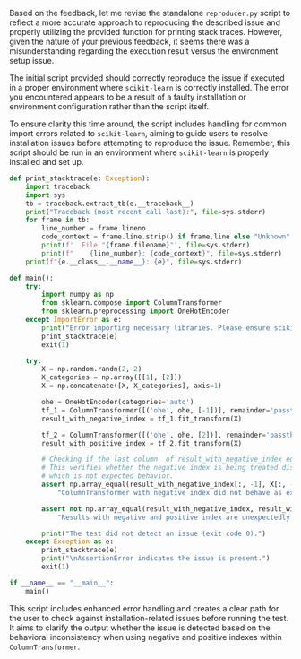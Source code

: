 Based on the feedback, let me revise the standalone `reproducer.py` script to reflect a more accurate approach to reproducing the described issue and properly utilizing the provided function for printing stack traces. However, given the nature of your previous feedback, it seems there was a misunderstanding regarding the execution result versus the environment setup issue.

The initial script provided should correctly reproduce the issue if executed in a proper environment where `scikit-learn` is correctly installed. The error you encountered appears to be a result of a faulty installation or environment configuration rather than the script itself.

To ensure clarity this time around, the script includes handling for common import errors related to `scikit-learn`, aiming to guide users to resolve installation issues before attempting to reproduce the issue. Remember, this script should be run in an environment where `scikit-learn` is properly installed and set up.

```python
def print_stacktrace(e: Exception):
    import traceback
    import sys
    tb = traceback.extract_tb(e.__traceback__)
    print("Traceback (most recent call last):", file=sys.stderr)
    for frame in tb:
        line_number = frame.lineno
        code_context = frame.line.strip() if frame.line else "Unknown"
        print(f'  File "{frame.filename}"', file=sys.stderr)
        print(f"    {line_number}: {code_context}", file=sys.stderr)
    print(f"{e.__class__.__name__}: {e}", file=sys.stderr)

def main():
    try:
        import numpy as np
        from sklearn.compose import ColumnTransformer
        from sklearn.preprocessing import OneHotEncoder
    except ImportError as e:
        print("Error importing necessary libraries. Please ensure scikit-learn and numpy are installed.")
        print_stacktrace(e)
        exit(1)

    try:
        X = np.random.randn(2, 2)
        X_categories = np.array([[1], [2]])
        X = np.concatenate([X, X_categories], axis=1)

        ohe = OneHotEncoder(categories='auto')
        tf_1 = ColumnTransformer([('ohe', ohe, [-1])], remainder='passthrough')
        result_with_negative_index = tf_1.fit_transform(X)

        tf_2 = ColumnTransformer([('ohe', ohe, [2])], remainder='passthrough')
        result_with_positive_index = tf_2.fit_transform(X)

        # Checking if the last column  of result_with_negative_index equals X_categories.
        # This verifies whether the negative index is being treated distinctly,
        # which is not expected behavior.
        assert np.array_equal(result_with_negative_index[:, -1], X[:, -1]), \
            "ColumnTransformer with negative index did not behave as expected"

        assert not np.array_equal(result_with_negative_index, result_with_positive_index), \
            "Results with negative and positive index are unexpectedly identical"

        print("The test did not detect an issue (exit code 0).")
    except Exception as e:
        print_stacktrace(e)
        print("\nAssertionError indicates the issue is present.")
        exit(1)

if __name__ == "__main__":
    main()
```
This script includes enhanced error handling and creates a clear path for the user to check against installation-related issues before running the test. It aims to clarify the output whether the issue is detected based on the behavioral inconsistency when using negative and positive indexes within `ColumnTransformer`.